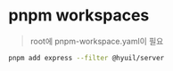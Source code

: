 # pnpm workspaces

> root에 pnpm-workspace.yaml이 필요

```sh
pnpm add express --filter @hyuil/server
```
